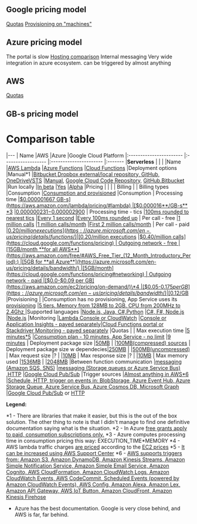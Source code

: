 
## Google pricing model

[Quotas](https://cloud.google.com/functions/quotas)
[Provisioning on "machines"](https://cloud.google.com/functions/pricing#compute_time)

## Azure pricing model

The portal is slow
[Hosting comparison](https://docs.microsoft.com/en-us/azure/azure-functions/functions-scale) 
Internal messaging
Very wide integration in azure ecosystem. can be triggered by almost anything


## AWS

[Quotas](http://docs.aws.amazon.com/lambda/latest/dg/limits.html#limits-list)
## GB-s pricing model


# Comparison table

|---
| Name                			|AWS    																									|Azure																																		|Google Cloud Platform
|:-----------------------		|:------------------																						|:----------------------																													|:-------
|**Serverless**             	|																											|																																			|
|Name							|[AWS Lambda](https://aws.amazon.com/lambda)																|[Azure Functions](https://azure.microsoft.com/en-us/services/functions/)																	|[Cloud Functions](https://cloud.google.com/functions/)
|Deployment options   			|Manual\*1     																								|[Bitbucket,Dropbox,external/local repository, GitHub, OneDriveVSTS](https://docs.microsoft.com/en-us/azure/azure-functions/functions-continuous-deployment) 																			|[Manual](https://cloud.google.com/functions/docs/deploying/filesystem), [Google Cloud Code Repository](https://cloud.google.com/source-repositories/docs/), [GitHub,Bitbucket](https://cloud.google.com/source-repositories/docs/connecting-hosted-repositories)
|Run locally					|[In beta](http://docs.aws.amazon.com/lambda/latest/dg/test-sam-local.html) 								|[Yes](https://docs.microsoft.com/en-us/azure/azure-functions/functions-run-local)															|[Alpha](https://cloud.google.com/functions/docs/emulator)
|Pricing						|																											|																																			|
|	Billing 					|
|		Billing types			|Consumption																								|[Consumption and provisioned](https://docs.microsoft.com/en-us/azure/azure-functions/functions-scale)										|Consumption
|		Processing time			|[$0.000001667 GB-s](https://aws.amazon.com/lambda/pricing/#lambda)											|[$0.000016**/GB-s** \*3](https://azure.microsoft.com/en-us/pricing/details/functions/)														|[$0.000000231-$0.000002900](https://cloud.google.com/functions/pricing#compute_time)
|		Processing time - tics	|[100ms rounded to nearest tics](https://aws.amazon.com/lambda/pricing/#duration)							|[Every 1 second](https://azure.microsoft.com/en-us/pricing/details/functions/)																|[Every 100ms rounded up](https://cloud.google.com/functions/pricing#invocations)
|		Per call - free			|[1 million calls](https://aws.amazon.com/lambda/pricing/#lambda)											|[1 million calls/month](https://azure.microsoft.com/en-us/pricing/details/functions/)														|[First 2 million calls/month](https://cloud.google.com/functions/pricing#invocations)
|		Per call - paid			|[$0.20/million executions](https://azure.microsoft.com/en-us/pricing/details/functions/)					|[$0.20/million executions](https://azure.microsoft.com/en-us/pricing/details/functions/)													|[$0.40/million calls](https://cloud.google.com/functions/pricing)
|		Outgoing network - free	|[15GB/month **for all AWS**](https://aws.amazon.com/free/#AWS_Free_Tier_(12_Month_Introductory_Period):)	|[5GB for **all Azure**](https://azure.microsoft.com/en-us/pricing/details/bandwidth/)														|[5GB/month](https://cloud.google.com/functions/pricing#networking)
|		Outgoing network - paid	|[$0.0-$0.09 per GB](https://aws.amazon.com/ec2/pricing/on-demand/)\*4										|[$0.05-$0.175 per GB](https://azure.microsoft.com/en-us/pricing/details/bandwidth/)														|[$0.12/GB](https://cloud.google.com/functions/pricing#networking) 
|Provisioning					|																											|Consumption has no provisioning, App Service uses its [provisioning](https://docs.microsoft.com/en-us/azure/app-service/environment/app-service-web-scale-a-web-app-in-an-app-service-environment)							|[5 tiers. Memory from 128MB to 2GB. CPU from 200MHz to 2.4Ghz ](https://cloud.google.com/functions/pricing#compute_time)
|Supported languages			|[Node.js, Java, C#,Python](http://docs.aws.amazon.com/lambda/latest/dg/lambda-app.html#lambda-app-author)	|[C#, F#, Node.js](https://docs.microsoft.com/en-us/azure/azure-functions/functions-create-first-azure-function)							|[Node.js](https://cloud.google.com/functions/docs/writing/)
|Monitoring						|[Lambda Console or CloudWatch](http://docs.aws.amazon.com/lambda/latest/dg/monitoring-functions-access-metrics.html) |[Console or Application Insights - payed separately](https://docs.microsoft.com/en-us/azure/azure-functions/functions-monitoring)|[Cloud Functions portal or Stackdriver Monitoring - payed separately](https://cloud.google.com/functions/docs/monitoring/)
|Quotas							|
|	Max execution time			|[5 minutes\*5](http://docs.aws.amazon.com/lambda/latest/dg/limits.html#limits-list)						|[Consumption plan - 10 minutes, App Service - no limit](https://docs.microsoft.com/en-us/azure/azure-functions/functions-scale) 			|[9 minutes](https://cloud.google.com/functions/quotas)
|	Deployment package size		|[50MB](http://docs.aws.amazon.com/lambda/latest/dg/limits.html#limits-list)								|																																			|[100MB(compressed) sources](https://cloud.google.com/functions/quotas#resource_limits)
|	Deployment package size w dependecies|[250MB](http://docs.aws.amazon.com/lambda/latest/dg/limits.html#limits-list)						|																																			|[500MB(uncompressed)](https://cloud.google.com/functions/quotas#resource_limits)
|	Max request size			|?																											|																																			|[10MB](https://cloud.google.com/functions/quotas#resource_limits)
|	Max response size			|?																											|																																			|[10MB](https://cloud.google.com/functions/quotas#resource_limits)
|	Max memory used				|[1536MB](http://docs.aws.amazon.com/lambda/latest/dg/limits.html#limits-list)								|																																			|[2048MB](https://cloud.google.com/functions/pricing#compute_time)
|Between function communication	|[messaging (Amazon SQS, SNS)](http://docs.aws.amazon.com/lambda/latest/dg/dlq.html)						|[messaging (Storage queues or Azure Service Bus) ,HTTP](https://docs.microsoft.com/en-us/azure/azure-functions/functions-best-practices)	|[Google Cloud Pub/Sub](https://cloud.google.com/functions/docs/writing/background)
|Trigger sources				|[Almost anything in AWS\*6](http://docs.aws.amazon.com/lambda/latest/dg/invoking-lambda-function.html)		|[Schedule, HTTP, trigger on events in: BlobStorage, Azure Event Hub, Azure Storage Queue, Azure Service Bus, Azure Cosmos DB, Microsoft Graph](https://docs.microsoft.com/en-us/azure/azure-functions/functions-triggers-bindings) |[Google Cloud Pub/Sub](https://cloud.google.com/functions/docs/writing/background) or [HTTP](https://cloud.google.com/functions/docs/writing/http)


**Legend:**

\*1 - There are libraries that make it easier, but this is the out of the box solution. The other thing to note is that I didn't manage to find one definitive documentation saying what is the situation.
\*2 - In Azure [free grants apply to paid, consumption subscriptions only.](https://azure.microsoft.com/en-us/pricing/details/functions/)
\*3 - Azure computes processing time in consumption pricing this way: EXECUTION_TIME\*MEMORY 
\*4 - AWS lambda traffic charges [are priced](https://aws.amazon.com/lambda/pricing/#Additional_Charges) according to the [EC2 prices](https://aws.amazon.com/ec2/pricing/on-demand/)
\*5 - [It can be increased using AWS Support Center](http://docs.aws.amazon.com/lambda/latest/dg/limits.html#limits-list)
\*6 - [AWS supports triggers from: Amazon S3, Amazon DynamoDB, Amazon Kinesis Streams, Amazon Simple Notification Service, Amazon Simple Email Service, Amazon Cognito, AWS CloudFormation, Amazon CloudWatch Logs, Amazon CloudWatch Events, AWS CodeCommit, Scheduled Events (powered by Amazon CloudWatch Events), AWS Config, Amazon Alexa, Amazon Lex, Amazon API Gateway, AWS IoT Button, Amazon CloudFront, Amazon Kinesis Firehose](http://docs.aws.amazon.com/lambda/latest/dg/invoking-lambda-function.html)

- Azure has the best documentation. Google is very close behind, and AWS is far, far behind.